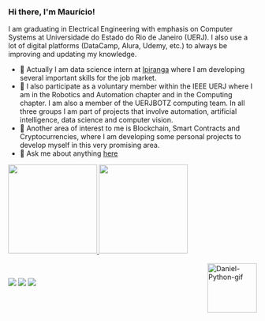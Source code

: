 ### Hi there, I'm Maurício!
I am graduating in Electrical Engineering with emphasis on Computer Systems at Universidade do Estado do Rio de Janeiro (UERJ). I also use a lot of digital platforms (DataCamp, Alura, Udemy, etc.) to always be improving and updating my knowledge.

- 🔭 Actually I am data science intern at <a href = https://portal.ipiranga/wps/portal/ipiranga/inicio>Ipiranga</a> where I am developing several important skills for the job market.
- 🌱 I also participate as a voluntary member within the IEEE UERJ where I am in the Robotics and Automation chapter and in the Computing chapter. I am also a member of the UERJBOTZ computing team. In all three groups I am part of projects that involve automation, artificial intelligence, data science and computer vision.
- 🤝 Another area of interest to me is Blockchain, Smart Contracts and Cryptocurrencies, where I am developing some personal projects to develop myself in this very promising area.
- 💬 Ask me about anything [here](https://github.com/mauricioarauujo/mauricioarauujo/issues)
 <div>
  <a href="https://github.com/mauricioarauujo">
  <img height="180em" src="https://github-readme-stats.vercel.app/api?username=mauricioarauujo&show_icons=true&theme=dracula&include_all_commits=true&count_private=true"/>
  <img height="180em" src="https://github-readme-stats.vercel.app/api/top-langs/?username=mauricioarauujo&layout=compact&langs_count=16&theme=dracula"/>
</div>
<div style="display: inline_block"><br>
  <img align="right" alt="Daniel-Python-gif" height="100" width="100 "src="https://media2.giphy.com/media/KAq5w47R9rmTuvWOWa/giphy.gif?cid=ecf05e471ls91aq59uuezor9t2lr0kgpc28r6dktmt5m7hfj&rid=giphy.gif&ct=g">
</div>
  
  ##
 
<div> 
  <a href="https://instagram.com/mauricioarauujo" target="_blank" ><img src="https://img.shields.io/badge/-Instagram-%23E4405F?style=for-the-badge&logo=instagram&logoColor=white" target="_blank" ></a>
  <a href = "mailto: mauricio.araujo97@gmail.com"><img src="https://img.shields.io/badge/-Gmail-%23333?style=for-the-badge&logo=gmail&logoColor=white" target="_blank"></a>
  <a href="https://www.linkedin.com/in/mauricio-arauujo/" target="_blank" ><img src="https://img.shields.io/badge/-LinkedIn-%230077B5?style=for-the-badge&logo=linkedin&logoColor=white" target="_blank" ></a>
 
</div>
